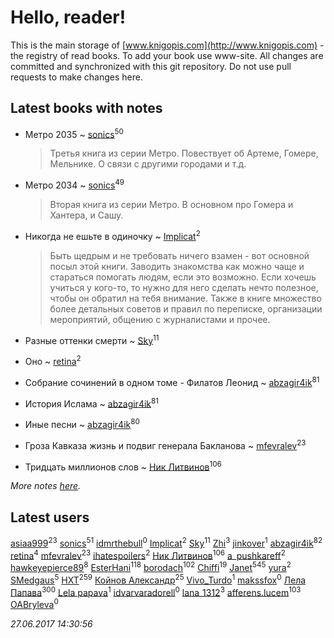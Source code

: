 # Hello, reader!
This is the main storage of [www.knigopis.com](http://www.knigopis.com) - the registry of read books.
To add your book use www-site. All changes are committed and synchronized with this git repository.
Do not use pull requests to make changes here.


## Latest books with notes
* Метро 2035 ~ [sonics](users/588/5880221-vkontakte)<sup>50</sup>
    > Третья книга из серии Метро.
    > Повествует об Артеме, Гомере, Мельнике. О связи с другими городами и т.д.

* Метро 2034 ~ [sonics](users/588/5880221-vkontakte)<sup>49</sup>
    > Вторая книга из серии Метро.
    > В основном про Гомера и Хантера, и Сашу.

* Никогда не ешьте в одиночку ~ [Implicat](users/118/118341692435130654754-google)<sup>2</sup>
    > Быть щедрым и не требовать ничего взамен - вот основной посыл этой книги. 
    > Заводить знакомства как можно чаще и стараться помогать людям, если это возможно. 
    > Если хочешь учиться у кого-то, то нужно для него сделать нечто полезное, чтобы он обратил на тебя внимание.
    > Также в книге множество более детальных советов и правил по переписке, организации мероприятий, общению с журналистами и прочее.

* Разные оттенки смерти ~ [Sky](users/118/118049897850017649660-google)<sup>11</sup>

* Оно ~ [retina](users/390/3900602-vkontakte)<sup>2</sup>

* Собрание сочинений в одном томе - Филатов Леонид ~ [abzagir4ik](users/362/3621623-vkontakte)<sup>81</sup>

* История Ислама ~ [abzagir4ik](users/362/3621623-vkontakte)<sup>81</sup>

* Иные песни ~ [abzagir4ik](users/362/3621623-vkontakte)<sup>80</sup>

* Гроза Кавказа жизнь и подвиг генерала Бакланова ~ [mfevralev](users/140/140966150-vkontakte)<sup>23</sup>

* Тридцать миллионов слов ~ [Ник Литвинов](users/241/241974816-vkontakte)<sup>106</sup>


_More notes [here](latest_books_with_notes.md)._


## Latest users
[asiaa999](users/102/102830650203830834064-google)<sup>23</sup> 
[sonics](users/588/5880221-vkontakte)<sup>51</sup> 
[idmrthebull](users/154/154209086-vkontakte)<sup>0</sup> 
[Implicat](users/118/118341692435130654754-google)<sup>2</sup> 
[Sky](users/118/118049897850017649660-google)<sup>11</sup> 
[Zhi](users/104/104502610850806942588-google)<sup>3</sup> 
[jinkover](users/287/287977730-vkontakte)<sup>1</sup> 
[abzagir4ik](users/362/3621623-vkontakte)<sup>82</sup> 
[retina](users/390/3900602-vkontakte)<sup>4</sup> 
[mfevralev](users/140/140966150-vkontakte)<sup>23</sup> 
[ihatespoilers](users/638/63898155-vkontakte)<sup>2</sup> 
[Ник Литвинов](users/241/241974816-vkontakte)<sup>106</sup> 
[a_pushkareff](users/309/3092108195-twitter)<sup>2</sup> 
[hawkeyepierce89](users/317/317314037-vkontakte)<sup>8</sup> 
[EsterHani](users/305/30558181-vkontakte)<sup>118</sup> 
[borodach](users/157/15706320-vkontakte)<sup>102</sup> 
[Chiffi](users/105/105831994080785626680-google)<sup>19</sup> 
[Janet](users/108/108113656204404967440-google)<sup>545</sup> 
[yura](users/816/816552068523262-facebook)<sup>2</sup> 
[SMedgaus](users/162/162444669-vkontakte)<sup>5</sup> 
[HXT](users/100/100002563462782-facebook)<sup>259</sup> 
[Койнов Александр](users/414/414040473-vkontakte)<sup>25</sup> 
[Vivo_Turdo](users/115/115154203761453486437-google)<sup>1</sup> 
[makssfox](users/239/239513704-yandex)<sup>0</sup> 
[Лела Папава](users/761/76187635-vkontakte)<sup>300</sup> 
[Lela papava](users/281/281023294-vkontakte)<sup>1</sup> 
[idvarvaradorell](users/385/385280558-vkontakte)<sup>0</sup> 
[lana_1312](users/460/4609218-vkontakte)<sup>3</sup> 
[afferens.lucem](users/196/196071655-vkontakte)<sup>103</sup> 
[OABryleva](users/117/117066050609750163659-google)<sup>0</sup> 


_27.06.2017 14:30:56_
